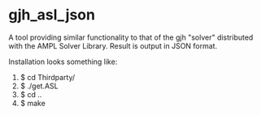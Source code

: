 # gjh_asl_json
A tool providing similar functionality to that of the gjh
"solver" distributed with the AMPL Solver Library. Result is
output in JSON format.

Installation looks something like:
 1. $ cd Thirdparty/
 2. $ ./get.ASL
 3. $ cd ..
 4. $ make
